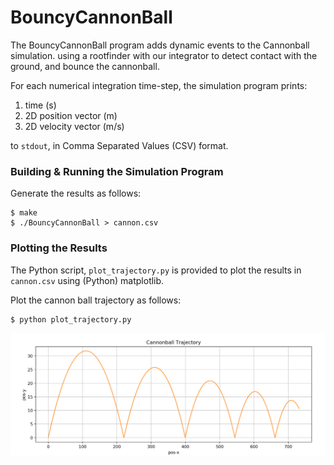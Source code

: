 # BouncyCannonBall

The BouncyCannonBall program adds dynamic events to the Cannonball simulation.
using a rootfinder with our integrator to detect contact with the ground, and
bounce the cannonball.

For each numerical integration time-step, the simulation program prints:

1. time (s)
2. 2D position vector (m)
3. 2D velocity vector (m/s)

to ```stdout```, in Comma Separated Values (CSV) format.

### Building & Running the Simulation Program

Generate the results as follows:

```
$ make
$ ./BouncyCannonBall > cannon.csv
```
### Plotting the Results
The Python script, ```plot_trajectory.py``` is provided to plot the results
in ```cannon.csv``` using (Python) matplotlib.

Plot the cannon ball trajectory as follows:

```
$ python plot_trajectory.py
```

![Cannon](images/Cannon.png)

